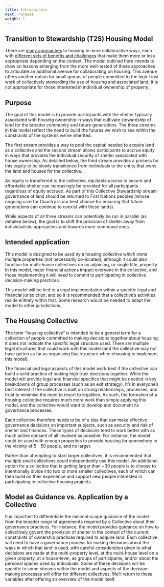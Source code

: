 ```yaml
---
title: Introduction
next: Purpose
weight: 1
---
```



## Transition to Stewardship (T2S) Housing Model 

There are [many approaches](https://www.collaborativehousing.org.au/copy-of-gather-a-community) to housing in more collaborative ways, each with [different sets of benefits and challenges](https://www.youtube.com/watch?v=rgmj_wp9EOs) that make them more or less appropriate depending on the context. The model outlined here intends to draw on lessons emerging from the more well-tested of these approaches to articulate an additional avenue for collaborating on housing. This avenue offers another option for small groups of people committed to the high-trust work of collectively stewarding the use of housing and associated land; it is not appropriate for those interested in individual ownership of property.

## Purpose
The goal of this model is to provide participants with the shelter typically associated with housing ownership in ways that cultivate stewardship of land for the broader community and future generations. The three streams in this model reflect the need to build the futures we wish to see within the constraints of the systems we’ve inherited. 

The first stream provides a way to pool the capital needed to acquire land as a collective and the second stream allows participants to accrue equity in ways that provides the individual security of shelter associated with house ownership. As detailed below, the third stream provides a process for this equity to be slowly transitioned from individuals to the entity that owns the land and houses for the collective. 

As equity is transferred to the collective, equitable access to secure and affordable shelter can increasingly be provided for all participants regardless of equity accrued. As part of this Collective Stewardship stream governance of land should be returned to First Nations peoples (whose ongoing care for Country is our best chance for ensuring that future generations can continue to coexist with these lands). 

While aspects of all three streams can potentially be run in parallel (as detailed below), the goal is to shift the provision of shelter away from individualistic approaches and towards more communal ones.

## Intended application

This model is designed to be used by a housing collective which owns multiple properties (not necessarily co-located), although it could also function for multi-house collectives on an adjoining, or single title, property. In this model, major financial actions impact everyone in the collective, and those implementing it will need to commit to participating in collective decision-making practices.

This model will be tied to a legal implementation within a specific legal and financial jurisdiction, and so it is recommended that a collective’s activities reside entirely within that. Some research would be needed to adapt the model to other jurisdictions.

## The Housing Collective

The term “housing collective” is intended to be a general term for a collection of people committed to making decisions together about housing; it does not indicate the specific legal structure used. There are multiple legal structures that could work with this model (and the collective may not have gotten as far as organising that structure when choosing to implement this model).

The financial and legal aspects of this model work best if the collective can build a solid practice of making high trust decisions together. While the model will provide legal and financial specifics that might be needed in key breakdowns of group processes (such as an exit strategy), it’s in everyone’s best interest if the collective is built on strong relationships, processes, and trust to minimise the need to resort to legalities. As such, the formation of a housing collective requires much more work than simply applying this model, and the collective would want to develop and document its governance processes. 

Each collective therefore needs to be of a size that can make effective governance decisions on important subjects, such as security and risk of shelter and finances. These types of decisions tend to work better with as much active consent of all involved as possible. For instance, the model could be used with enough properties to provide housing for somewhere in the vicinity of 5 - 50 people, and no larger. 

Rather than attempting to start larger collectives, it is recommended that multiple small collectives could independently use this model. An additional option for a collective that is getting larger than ~30 people is to choose to intentionally divide into two or more smaller collectives, each of which can then build on their experience and support new people interested in participating in collective housing projects.

## Model as Guidance vs. Application by a Collective

It is important to differentiate the minimal-scope guidance of the model from the broader range of agreements required by a Collective about their governance practices. For instance, the model provides guidance on how to collectively govern the provision of shelter in the context of the current constraints of ownership practices required to acquire land. Each collective will need to have a governance process for making decisions about the ways in which that land is used, with careful consideration given to what decisions are made at the multi-property level, at the multi-house level on a given property, at a house-level, as groups of participants, and/or about the personal spaces used by individuals. Some of these decisions will be specific to some streams within the model and aspects of the decision-making processes will differ for different collectives. We’ll return to these variables after offering an overview of the model itself.  
